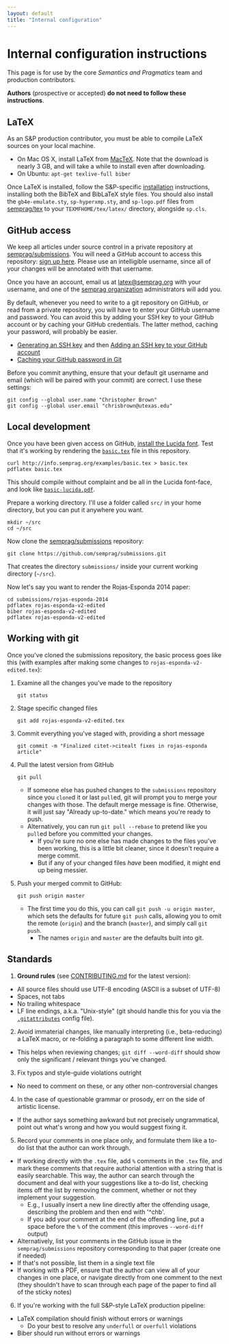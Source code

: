 ```yaml
---
layout: default
title: "Internal configuration"
---
```

# Internal configuration instructions

This page is for use by the core *Semantics and Pragmatics* team and production contributors.

**Authors** (prospective or accepted) **do not need to follow these instructions**.


## LaTeX

As an S&P production contributor, you must be able to compile LaTeX sources on your local machine.

* On Mac OS X, install LaTeX from [MacTeX](https://tug.org/mactex/).
  Note that the download is nearly 3 GB, and will take a while to install even after downloading.
* On Ubuntu: `apt-get texlive-full biber`

Once LaTeX is installed, follow the S&P-specific [installation](/install) instructions, installing both the BibTeX and BibLaTeX style files.
You should also install the `gb4e-emulate.sty`, `sp-hyperxmp.sty`, and `sp-logo.pdf` files from [semprag/tex](https://github.com/semprag/tex) to your `TEXMFHOME/tex/latex/` directory, alongside `sp.cls`.


## GitHub access

We keep all articles under source control in a private repository at [semprag/submissions](https://github.com/semprag/submissions). You will need a GitHub account to access this repository: [sign up here](https://github.com/join).
Please use an intelligible username, since all of your changes will be annotated with that username.

Once you have an account, email us at [latex@semprag.org](mailto:latex@semprag.org) with your username, and one of the [semprag organization](https://github.com/semprag) administrators will add you.

By default, whenever you need to write to a git repository on GitHub, or read from a private repository, you will have to enter your GitHub username and password. You can avoid this by adding your SSH key to your GitHub account or by caching your GitHub credentials. The latter method, caching your password, will probably be easier.

* [Generating an SSH key](https://help.github.com/articles/generating-an-ssh-key/) and then [Adding an SSH key to your GitHub account](https://help.github.com/articles/adding-a-new-ssh-key-to-your-github-account/)
* [Caching your GitHub password in Git](https://help.github.com/articles/caching-your-github-password-in-git/)

Before you commit anything, ensure that your default git username and email (which will be paired with your commit) are correct.
I use these settings:

    git config --global user.name "Christopher Brown"
    git config --global user.email "chrisbrown@utexas.edu"


## Local development

Once you have been given access on GitHub, [install the Lucida font](https://github.com/semprag/lucida).
Test that it's working by rendering the [`basic.tex`](examples/basic.tex) file in this repository.

    curl http://info.semprag.org/examples/basic.tex > basic.tex
    pdflatex basic.tex

This should compile without complaint and be all in the Lucida font-face,
and look like [`basic-lucida.pdf`](examples/basic-lucida.pdf).

Prepare a working directory. I'll use a folder called `src/` in your home
directory, but you can put it anywhere you want.

    mkdir ~/src
    cd ~/src

Now clone the [semprag/submissions](https://github.com/semprag/submissions) repository:

    git clone https://github.com/semprag/submissions.git

That creates the directory `submissions/` inside your current working directory (`~/src`).

Now let's say you want to render the Rojas-Esponda 2014 paper:

    cd submissions/rojas-esponda-2014
    pdflatex rojas-esponda-v2-edited
    biber rojas-esponda-v2-edited
    pdflatex rojas-esponda-v2-edited


## Working with git

Once you've cloned the submissions repository, the basic process goes like this
(with examples after making some changes to `rojas-esponda-v2-edited.tex`):

1. Examine all the changes you've made to the repository

       git status

2. Stage specific changed files

       git add rojas-esponda-v2-edited.tex

3. Commit everything you've staged with, providing a short message

       git commit -m "Finalized citet->citealt fixes in rojas-esponda article"

4. Pull the latest version from GitHub

       git pull

    * If someone else has pushed changes to the `submissions` repository since you `clone`d it or last `pull`ed,
      git will prompt you to merge your changes with those. The default merge message is fine.
      Otherwise, it will just say "Already up-to-date." which means you're ready to push.
    * Alternatively, you can run `git pull --rebase` to pretend like you `pull`ed before you committed your changes.
      - If you're sure no one else has made changes to the files you've been working, this is a little bit cleaner, since it doesn't require a merge commit.
      - But if any of your changed files _have_ been modified, it might end up being messier.

5. Push your merged commit to GitHub:

       git push origin master

    * The first time you do this, you can call `git push -u origin master`, which sets the defaults for future `git push` calls, allowing you to omit the remote (`origin`) and the branch (`master`), and simply call `git push`.
      - The names `origin` and `master` are the defaults built into git.


## Standards

1. **Ground rules** (see [CONTRIBUTING.md](https://github.com/semprag/submissions/blob/master/CONTRIBUTING.md) for the latest version):
  * All source files should use UTF-8 encoding (ASCII is a subset of UTF-8)
  * Spaces, not tabs
  * No trailing whitespace
  * LF line endings, a.k.a. "Unix-style" (git should handle this for you via the [`.gitattributes`](https://github.com/semprag/submissions/blob/master/.gitattributes) config file).
2. Avoid immaterial changes, like manually interpreting (i.e., beta-reducing) a LaTeX macro, or re-folding a paragraph to some different line width.
  * This helps when reviewing changes; `git diff --word-diff` should show only the significant / relevant things you've changed.
3. Fix typos and style-guide violations outright
  * No need to comment on these, or any other non-controversial changes
4. In the case of questionable grammar or prosody, err on the side of artistic license.
  * If the author says something awkward but not precisely ungrammatical,
    point out what's wrong and how you would suggest fixing it.
5. Record your comments in one place only, and formulate them like a to-do list that the author can work through.
  * If working directly with the `.tex` file, add `%` comments in the `.tex` file, and mark these comments that require authorial attention with a string that is easily searchable.
    This way, the author can search through the document and deal with your suggestions like a to-do list,
    checking items off the list by removing the comment, whether or not they implement your suggestion.
    - E.g., I usually insert a new line directly after the offending usage, describing the problem and then end with '^chb'.
    - If you add your comment at the end of the offending line, put a space before the `%` of the comment (this improves `--word-diff` output)
  * Alternatively, list your comments in the GitHub issue in the `semprag/submissions` repository corresponding to that paper (create one if needed)
  * If that's not possible, list them in a single text file
  * If working with a PDF, ensure that the author can view all of your changes in one place, or navigate directly from one comment to the next (they shouldn't have to scan through each page of the paper to find all of the sticky notes)
6. If you're working with the full S&P-style LaTeX production pipeline:
  * LaTeX compilation should finish without errors or warnings
    - Do your best to resolve any `underfull` or `overfull` violations
  * Biber should run without errors or warnings
